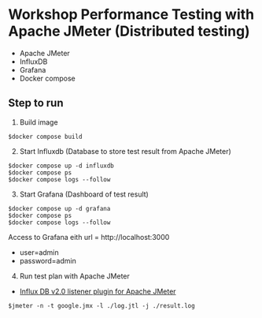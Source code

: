 # Workshop Performance Testing with Apache JMeter (Distributed testing)
* Apache JMeter
* InfluxDB
* Grafana
* Docker compose

## Step to run

1. Build image
```
$docker compose build
```

2. Start Influxdb (Database to store test result from Apache JMeter)
```
$docker compose up -d influxdb
$docker compose ps
$docker compose logs --follow
```

3. Start Grafana (Dashboard of test result)
```
$docker compose up -d grafana
$docker compose ps
$docker compose logs --follow
```

Access to Grafana eith url = http://localhost:3000
* user=admin
* password=admin

4. Run test plan with Apache JMeter
* [Influx DB v2.0 listener plugin for Apache JMeter](https://github.com/mderevyankoaqa/jmeter-influxdb2-listener-plugin)
```
$jmeter -n -t google.jmx -l ./log.jtl -j ./result.log
```